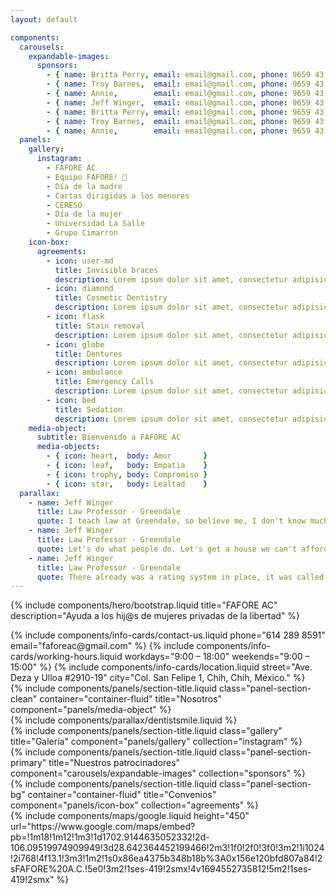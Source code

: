 ```yaml
---
layout: default

components:
  carousels:
    expandable-images:
      sponsors:
        - { name: Britta Perry, email: email@gmail.com, phone: 9659 43 21 }
        - { name: Troy Barnes,  email: email@gmail.com, phone: 9659 43 21 }
        - { name: Annie,        email: email@gmail.com, phone: 9659 43 21 }
        - { name: Jeff Winger,  email: email@gmail.com, phone: 9659 43 21 }
        - { name: Britta Perry, email: email@gmail.com, phone: 9659 43 21 }
        - { name: Troy Barnes,  email: email@gmail.com, phone: 9659 43 21 }
        - { name: Annie,        email: email@gmail.com, phone: 9659 43 21 }
  panels:
    gallery:
      instagram:
        - FAFORE AC
        - Equipo FAFORE! 💪
        - Día de la madre
        - Cartas dirigidas a los menores
        - CERESO
        - Día de la mujer
        - Universidad La Salle
        - Grupo Cimarron
    icon-box:
      agreements:
        - icon: user-md
          title: Invisible braces
          description: Lorem ipsum dolor sit amet, consectetur adipisicing elit. Quam minima, itaque molestiae ut ratione unde?
        - icon: diamond
          title: Cosmetic Dentistry
          description: Lorem ipsum dolor sit amet, consectetur adipisicing elit. Quam minima, itaque molestiae ut ratione unde?
        - icon: flask
          title: Stain removal
          description: Lorem ipsum dolor sit amet, consectetur adipisicing elit. 
        - icon: globe
          title: Dentures
          description: Lorem ipsum dolor sit amet, consectetur adipisicing elit. Quam minima, itaque molestiae ut ratione unde?
        - icon: ambulance
          title: Emergency Calls
          description: Lorem ipsum dolor sit amet, consectetur adipisicing elit. Quam minima, itaque molestiae ut ratione unde?
        - icon: bed
          title: Sedation
          description: Lorem ipsum dolor sit amet, consectetur adipisicing elit. Quam minima, itaque molestiae ut ratione unde?
    media-object:
      subtitle: Bienvenido a FAFORE AC
      media-objects:
        - { icon: heart,  body: Amor       }
        - { icon: leaf,   body: Empatia    }
        - { icon: trophy, body: Compromiso }
        - { icon: star,   body: Lealtad    }
  parallax:
    - name: Jeff Winger
      title: Law Professor - Greendale
      quote: I teach law at Greendale, so believe me, I don't know much about law.
    - name: Jeff Winger
      title: Law Professor - Greendale
      quote: Let's do what people do. Let's get a house we can't afford and a dog that makes us angry.
    - name: Jeff Winger
      title: Law Professor - Greendale
      quote: There already was a rating system in place, it was called 'Cool People Get More,' and it was working fine.
---
```

{% include components/hero/bootstrap.liquid 
    title="FAFORE AC"
    description="Ayuda a los hij@s de mujeres privadas de la libertad"
%}

<div class="three-shade-col">
  {% include components/info-cards/contact-us.liquid
      phone="614 289 8591"
      email="faforeac@gmail.com"
  %}
  {% include components/info-cards/working-hours.liquid
      workdays="9:00 – 18:00"
      weekends="9:00 – 15:00"
  %}
  {% include components/info-cards/location.liquid
      street="Ave. Deza y Ulloa #2910-19"
      city="Col. San Felipe 1, Chih, Chih, México."
  %}
</div>

<div id="nosotros">
  {% include components/panels/section-title.liquid
      class="panel-section-clean"
      container="container-fluid"
      title="Nosotros"
      component="panels/media-object"
  %}
</div>

<div id="testimonios">
  {% include components/parallax/dentistsmile.liquid %}
</div>

<div id="galeria">
  {% include components/panels/section-title.liquid
      class="gallery"
      title="Galería"
      component="panels/gallery"
      collection="instagram"
  %}
</div>

<div id="patrocinadores">
  {% include components/panels/section-title.liquid
      class="panel-section-primary"
      title="Nuestros patrocinadores"
      component="carousels/expandable-images"
      collection="sponsors"
  %}
</div>

<div id="convenios">
  {% include components/panels/section-title.liquid
      class="panel-section-bg"
      container="container-fluid"
      title="Convenios"
      component="panels/icon-box"
      collection="agreements"
  %}
</div>

<div id="localizanos" style="height: 450px">
  {% include components/maps/google.liquid
     height="450"
     url="https://www.google.com/maps/embed?pb=!1m18!1m12!1m3!1d1702.9144635052332!2d-106.09519974909949!3d28.642364452199466!2m3!1f0!2f0!3f0!3m2!1i1024!2i768!4f13.1!3m3!1m2!1s0x86ea4375b348b18b%3A0x156e120bfd807a84!2sFAFORE%20A.C.!5e0!3m2!1ses-419!2smx!4v1694552735812!5m2!1ses-419!2smx"
  %}
</div>
